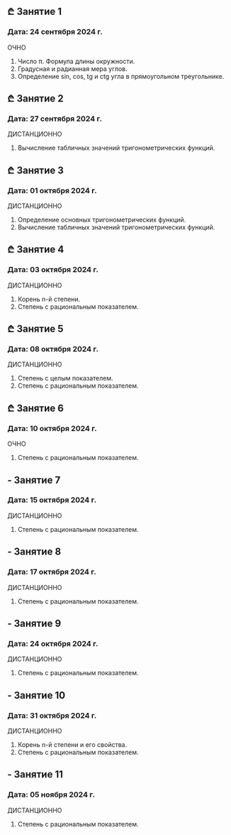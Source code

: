 ## ₾ Занятие 1
### Дата: 24 сентября 2024 г.
ОЧНО
1. Число π. Формула длины окружности.
1. Градусная и радианная мера углов.
1. Определение sin, cos, tg и ctg угла в прямоугольном треугольнике.

## ₾ Занятие 2
### Дата: 27 сентября 2024 г.
ДИСТАНЦИОННО
1. Вычисление табличных значений тригонометрических функций.

## ₾ Занятие 3
### Дата: 01 октября 2024 г.
ДИСТАНЦИОННО
1. Определение основных тригонометрических функций.
1. Вычисление табличных значений тригонометрических функций.

## ₾ Занятие 4
### Дата: 03 октября 2024 г.
ДИСТАНЦИОННО
1. Корень n-й степени.
1. Степень с рациональным показателем.

## ₾ Занятие 5
### Дата: 08 октября 2024 г.
ДИСТАНЦИОННО
1. Степень с целым показателем.
1. Степень с рациональным показателем.

## ₾ Занятие 6
### Дата: 10 октября 2024 г.
ОЧНО
1. Степень с рациональным показателем.

## - Занятие 7
### Дата: 15 октября 2024 г.
ДИСТАНЦИОННО
1. Степень с рациональным показателем.

## - Занятие 8
### Дата: 17 октября 2024 г.
ДИСТАНЦИОННО
1. Степень с рациональным показателем.

## - Занятие 9
### Дата: 24 октября 2024 г.
ДИСТАНЦИОННО
1. Степень с рациональным показателем.

## - Занятие 10
### Дата: 31 октября 2024 г.
ДИСТАНЦИОННО
1. Корень n-й степени и его свойства.
1. Степень с рациональным показателем.

## - Занятие 11
### Дата: 05 ноября 2024 г.
ДИСТАНЦИОННО
1. Степень с рациональным показателем.
